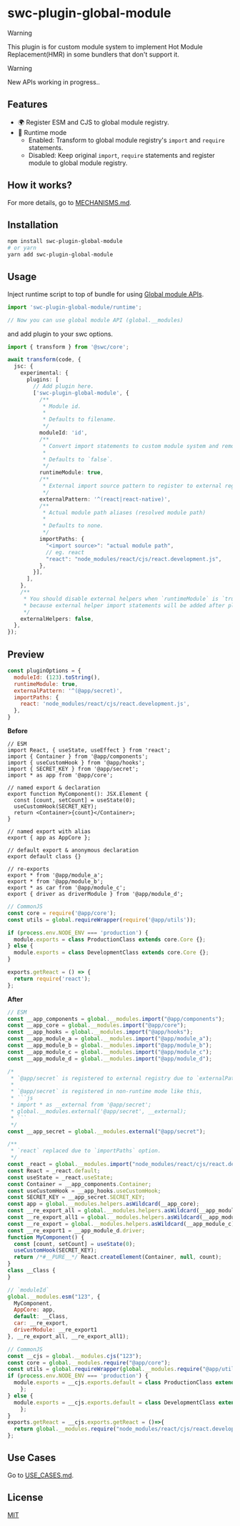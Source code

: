 # swc-plugin-global-module

> [!WARNING]
> This plugin is for custom module system to implement Hot Module Replacement(HMR) in some bundlers that don't support it.

> [!WARNING]
> New APIs working in progress..

## Features

- 🌍 Register ESM and CJS to global module registry.
- 🏃 Runtime mode
  - Enabled: Transform to global module registry's `import` and `require` statements.
  - Disabled: Keep original `import`, `require` statements and register module to global module registry.

## How it works?

For more details, go to [MECHANISMS.md](MECHANISMS.md).

## Installation

```bash
npm install swc-plugin-global-module
# or yarn
yarn add swc-plugin-global-module
```

## Usage

Inject runtime script to top of bundle for using [Global module APIs](./runtime/types.ts).

```ts
import 'swc-plugin-global-module/runtime';

// Now you can use global module API (global.__modules)
```

and add plugin to your swc options.

```ts
import { transform } from '@swc/core';

await transform(code, {
  jsc: {
    experimental: {
      plugins: [
        // Add plugin here.
        ['swc-plugin-global-module', {
          /**
           * Module id.
           * 
           * Defaults to filename.
           */
          moduleId: 'id',
          /**
           * Convert import statements to custom module system and remove export statements.
           *
           * Defaults to `false`.
           */
          runtimeModule: true,
          /**
           * External import source pattern to register to external registry.
           */
          externalPattern: '^(react|react-native)',
          /**
           * Actual module path aliases (resolved module path)
           *
           * Defaults to none.
           */
          importPaths: {
            "<import source>": "actual module path",
            // eg. react
            "react": "node_modules/react/cjs/react.development.js",
          },
        }],
      ],
    },
    /**
     * You should disable external helpers when `runtimeModule` is `true`
     * because external helper import statements will be added after plugin transformation.
     */
    externalHelpers: false,
  },
});
```

## Preview

```js
const pluginOptions = {
  moduleId: (123).toString(),
  runtimeModule: true,
  externalPattern: '^(@app/secret)',
  importPaths: {
    react: 'node_modules/react/cjs/react.development.js',
  },
}
```

**Before**

```tsx
// ESM
import React, { useState, useEffect } from 'react';
import { Container } from '@app/components';
import { useCustomHook } from '@app/hooks';
import { SECRET_KEY } from '@app/secret';
import * as app from '@app/core';

// named export & declaration
export function MyComponent(): JSX.Element {
  const [count, setCount] = useState(0);
  useCustomHook(SECRET_KEY);
  return <Container>{count}</Container>;
}

// named export with alias
export { app as AppCore };

// default export & anonymous declaration
export default class {}

// re-exports
export * from '@app/module_a';
export * from '@app/module_b';
export * as car from '@app/module_c';
export { driver as driverModule } from '@app/module_d';
```

```js
// CommonJS
const core = require('@app/core');
const utils = global.requireWrapper(require('@app/utils'));

if (process.env.NODE_ENV === 'production') {
  module.exports = class ProductionClass extends core.Core {};
} else {
  module.exports = class DevelopmentClass extends core.Core {};
}

exports.getReact = () => {
  return require('react');
};
```

**After**

```js
// ESM
const __app_components = global.__modules.import("@app/components");
const __app_core = global.__modules.import("@app/core");
const __app_hooks = global.__modules.import("@app/hooks");
const __app_module_a = global.__modules.import("@app/module_a");
const __app_module_b = global.__modules.import("@app/module_b");
const __app_module_c = global.__modules.import("@app/module_c");
const __app_module_d = global.__modules.import("@app/module_d");

/*
 * `@app/secret` is registered to external registry due to `externalPattern` option.
 *
 * `@app/secret` is registered in non-runtime mode like this,
 * ```js
 * import * as __external from '@app/secret';
 * global.__modules.external('@app/secret', __external);
 * ```
 */
const __app_secret = global.__modules.external("@app/secret");

/**
 * `react` replaced due to `importPaths` option.
 */
const _react = global.__modules.import("node_modules/react/cjs/react.development.js");
const React = _react.default;
const useState = _react.useState;
const Container = __app_components.Container;
const useCustomHook = __app_hooks.useCustomHook;
const SECRET_KEY = __app_secret.SECRET_KEY;
const app = global.__modules.helpers.asWildcard(__app_core);
const __re_export_all = global.__modules.helpers.asWildcard(__app_module_a);
const __re_export_all1 = global.__modules.helpers.asWildcard(__app_module_b);
const __re_export = global.__modules.helpers.asWildcard(__app_module_c);
const __re_export1 = __app_module_d.driver;
function MyComponent() {
  const [count, setCount] = useState(0);
  useCustomHook(SECRET_KEY);
  return /*#__PURE__*/ React.createElement(Container, null, count);
}
class __Class {
}

// `moduleId`
global.__modules.esm("123", {
  MyComponent,
  AppCore: app,
  default: __Class,
  car: __re_export,
  driverModule: __re_export1
}, __re_export_all, __re_export_all1);
```

```js
// CommonJS
const __cjs = global.__modules.cjs("123");
const core = global.__modules.require("@app/core");
const utils = global.requireWrapper(global.__modules.require("@app/utils"));
if (process.env.NODE_ENV === 'production') {
  module.exports = __cjs.exports.default = class ProductionClass extends core.Core {
    };
} else {
  module.exports = __cjs.exports.default = class DevelopmentClass extends core.Core {
    };
}
exports.getReact = __cjs.exports.getReact = ()=>{
  return global.__modules.require("node_modules/react/cjs/react.development.js");
};
```

## Use Cases

Go to [USE_CASES.md](./USE_CASES.md).

## License

[MIT](./LICENSE)

